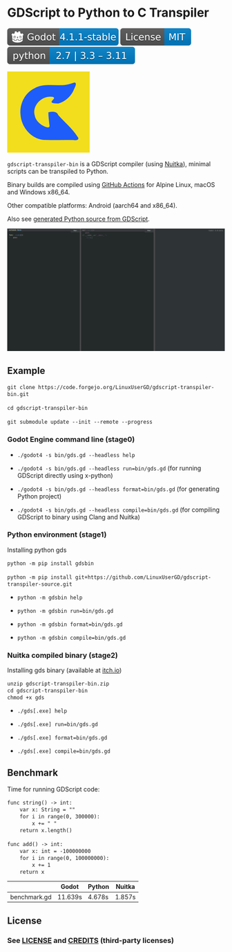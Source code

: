 # GDScript to Python to C Transpiler

[![Godot](Godot-v.svg)](https://downloads.tuxfamily.org/godotengine/4.0/)
[![MIT license](mit.svg)](LICENSE.md)
[![Python](python.svg)](https://www.python.org/)

[![Icon](icon.svg)](icon.svg) 

`gdscript-transpiler-bin` is a GDScript compiler (using [Nuitka](https://github.com/Nuitka/Nuitka)), minimal scripts can be transpiled to Python.

Binary builds are compiled using [GitHub Actions](https://github.com/LinuxUserGD/GDScript2PythonTranspiler/actions) for Alpine Linux, macOS and Windows x86_64.

Other compatible platforms: Android (aarch64 and x86_64).

Also see [generated Python source from GDScript](https://github.com/LinuxUserGD/gdscript-transpiler-source).


[![Video](preview.gif)](preview.gif)

## Example

```
git clone https://code.forgejo.org/LinuxUserGD/gdscript-transpiler-bin.git

cd gdscript-transpiler-bin

git submodule update --init --remote --progress
```

### Godot Engine command line (stage0)

- `./godot4 -s bin/gds.gd --headless help`

- `./godot4 -s bin/gds.gd --headless run=bin/gds.gd` (for running GDScript directly using x-python)

- `./godot4 -s bin/gds.gd --headless format=bin/gds.gd` (for generating Python project)

- `./godot4 -s bin/gds.gd --headless compile=bin/gds.gd` (for compiling GDScript to binary using Clang and Nuitka)

### Python environment (stage1)
Installing python gds
```
python -m pip install gdsbin

python -m pip install git+https://github.com/LinuxUserGD/gdscript-transpiler-source.git
```

- `python -m gdsbin help`

- `python -m gdsbin run=bin/gds.gd`

- `python -m gdsbin format=bin/gds.gd`

- `python -m gdsbin compile=bin/gds.gd`

### Nuitka compiled binary (stage2)
Installing gds binary (available at [itch.io](https://linuxusergd.itch.io/gdscript-transpiler-bin))
```
unzip gdscript-transpiler-bin.zip
cd gdscript-transpiler-bin
chmod +x gds
```

- `./gds[.exe] help`

- `./gds[.exe] run=bin/gds.gd`

- `./gds[.exe] format=bin/gds.gd`

- `./gds[.exe] compile=bin/gds.gd`

## Benchmark

Time for running GDScript code:

```gdscript
func string() -> int:
	var x: String = ""
	for i in range(0, 300000):
		x += " "
	return x.length()

func add() -> int:
	var x: int = -100000000
	for i in range(0, 100000000):
		x += 1
	return x
```

|              | Godot      | Python     | Nuitka
|--------------|------------|------------|------------
| benchmark.gd | 11.639s    | 4.678s     | 1.857s

## License

### See [LICENSE](LICENSE.md) and [CREDITS](CREDITS.md) (third-party licenses)
